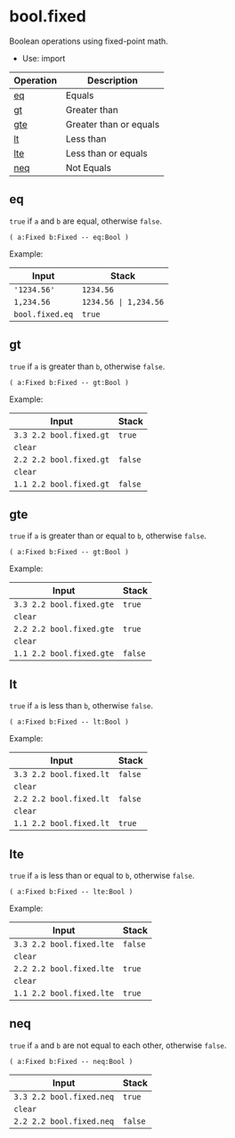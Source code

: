 # bool.fixed

<!-- eval: import bool.fixed -->

Boolean operations using fixed-point math.

- Use: import

<!-- index -->

| Operation         | Description
|-------------------|----------------
| [eq](#eq)         | Equals
| [gt](#gt)         | Greater than
| [gte](#gte)       | Greater than or equals
| [lt](#lt)         | Less than
| [lte](#lte)       | Less than or equals
| [neq](#neq)       | Not Equals


## eq

`true` if `a` and `b` are equal, otherwise `false`.

    ( a:Fixed b:Fixed -- eq:Bool )

Example:

<!-- test: eq -->

| Input            | Stack
|------------------|------------------
| `'1234.56'`      | `1234.56`
| `1,234.56`       | `1234.56 \| 1,234.56`
| `bool.fixed.eq`  | `true`


## gt

`true` if `a` is greater than `b`, otherwise `false`.

    ( a:Fixed b:Fixed -- gt:Bool )

Example:

<!-- test: gt -->

| Input                    | Stack
|--------------------------|-------------
| `3.3 2.2 bool.fixed.gt`  | `true`
| `clear`                  |
| `2.2 2.2 bool.fixed.gt`  | `false`
| `clear`                  |
| `1.1 2.2 bool.fixed.gt`  | `false`


## gte

`true` if `a` is greater than or equal to `b`, otherwise `false`.

    ( a:Fixed b:Fixed -- gt:Bool )

Example:

<!-- test: gte -->

| Input                    | Stack
|--------------------------|-------------
| `3.3 2.2 bool.fixed.gte` | `true`
| `clear`                  |
| `2.2 2.2 bool.fixed.gte` | `true`
| `clear`                  |
| `1.1 2.2 bool.fixed.gte` | `false`


## lt

`true` if `a` is less than `b`, otherwise `false`.

    ( a:Fixed b:Fixed -- lt:Bool )

Example:

<!-- test: lt -->

| Input                    | Stack
|--------------------------|-------------
| `3.3 2.2 bool.fixed.lt`  | `false`
| `clear`                  |
| `2.2 2.2 bool.fixed.lt`  | `false`
| `clear`                  |
| `1.1 2.2 bool.fixed.lt`  | `true`


## lte

`true` if `a` is less than or equal to `b`, otherwise `false`.

    ( a:Fixed b:Fixed -- lte:Bool )

Example:

<!-- test: lte -->

| Input                    | Stack
|--------------------------|-------------
| `3.3 2.2 bool.fixed.lte` | `false`
| `clear`                  |
| `2.2 2.2 bool.fixed.lte` | `true`
| `clear`                  |
| `1.1 2.2 bool.fixed.lte` | `true`

## neq

`true` if `a` and `b` are not equal to each other, otherwise `false`.

    ( a:Fixed b:Fixed -- neq:Bool )

<!-- test: neq -->

| Input                    | Stack
|--------------------------|-------------
| `3.3 2.2 bool.fixed.neq` | `true`
| `clear`                  |
| `2.2 2.2 bool.fixed.neq` | `false`

